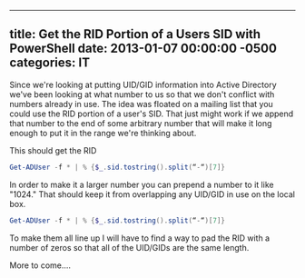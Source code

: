 ﻿---

title:  Get the RID Portion of a Users SID with PowerShell
date:   2013-01-07 00:00:00 -0500
categories: IT
---

Since we're looking at putting UID/GID information into Active Directory we've been looking at what number to us so that we don't conflict with numbers already in use. The idea was floated on a mailing list that you could use the RID portion of a user's SID. That just might work if we append that number to the end of some arbitrary number that will make it long enough to put it in the range we're thinking about.

This should get the RID

```powershell
Get-ADUser -f * | % {$_.sid.tostring().split(“-“)[7]}
```
In order to make it a larger number you can prepend a number to it like "1024." That should keep it from overlapping any UID/GID in use on the local box.

```powershell
Get-ADUser -f * | % {$_.sid.tostring().split(“-“)[7]}
```

To make them all line up I will have to find a way to pad the RID with a number of zeros so that all of the UID/GIDs are the same length.

More to come....



